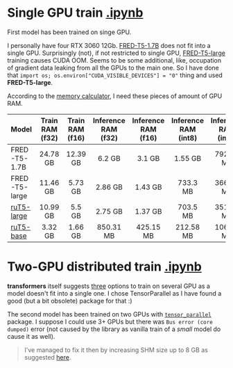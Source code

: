 # Single GPU train [.ipynb](./work/train/train.ipynb)

First model has been trained on singe GPU.

I personally have four RTX 3060 12Gb.
[FRED-T5-1.7B](https://huggingface.co/ai-forever/FRED-T5-1.7B) does not fit into a single GPU.
Surprisingly (not), if not restricted to single GPU, [FRED-T5-large](https://huggingface.co/ai-forever/FRED-T5-large) training causes CUDA OOM.
Seems to be some additional, like, occupation of gradient data leaking from all the GPUs to the main one.
So I have done that `import os; os.environ["CUDA_VISIBLE_DEVICES"] = "0"` thing and used **FRED-T5-large**.

According to the [memory calculator](https://huggingface.co/spaces/hf-accelerate/model-memory-usage), I need these pieces of amount of GPU RAM.

| Model         | Train RAM (f32) | Train RAM (f16) | Inference RAM (f32) | Inference RAM (f16) | Inference RAM (int8) | Inference RAM (int4) |  
|:--------------|:---------------:|:---------------:|:-------------------:|:-------------------:|:--------------------:|:--------------------:|
| FRED-T5-1.7B  | 24.78 GB | 12.39 GB | 6.2 GB | 3.1 GB | 1.55 GB | 792.98 MB |
| FRED-T5-large | 11.46 GB | 5.73 GB | 2.86 GB | 1.43 GB | 733.3 MB | 366.65 MB |
| [ruT5-large](https://huggingface.co/ai-forever/ruT5-large) | 10.99 GB | 5.5 GB | 2.75 GB | 1.37 GB | 703.5 MB | 351.75 MB |
| [ruT5-base](https://huggingface.co/ai-forever/ruT5-base) | 3.32 GB | 1.66 GB | 850.31 MB | 425.15 MB | 212.58 MB | 106.29 MB |

# Two-GPU distributed train [.ipynb](./work/train/train.ipynb)

**transformers** itself suggests [three](https://huggingface.co/docs/transformers/perf_train_gpu_many) options to train on several GPU as a model doesn't fit into a single one.
I chose TensorParallel as I have found a good (but a bit obsolete) package for that :)

The second model has been trained on two GPUs with [`tensor_parallel`](https://github.com/BlackSamorez/tensor_parallel) package.
I suppose I could use 3+ GPUs but there was `Bus error (core dumped)` error (not caused by the library as vanilla train of a _small_ model do cause it as well).
> I've managed to fix it then by increasing SHM size up to 8 GB as suggested [here](https://github.com/pytorch/pytorch/issues/2244).
